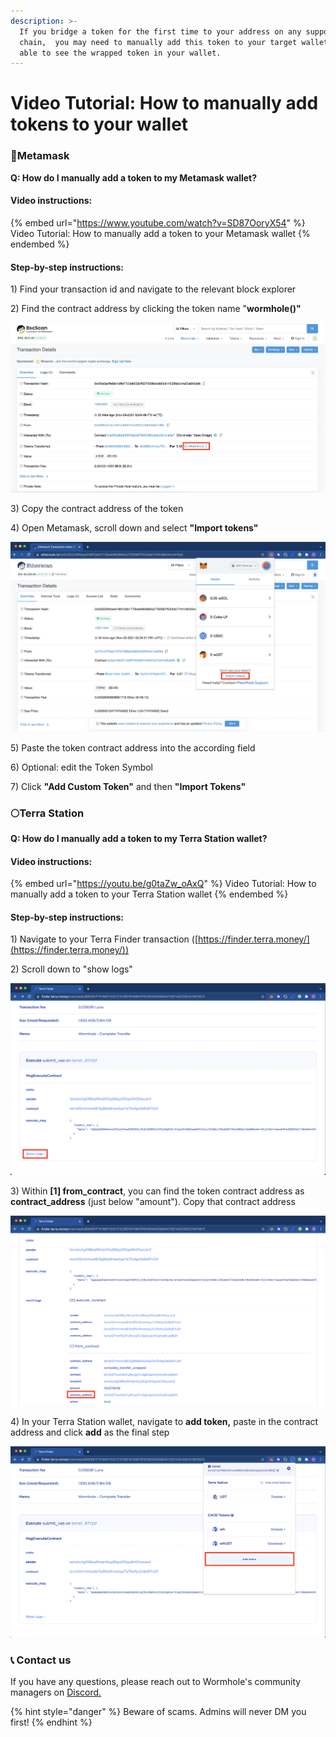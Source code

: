 ```yaml
---
description: >-
  If you bridge a token for the first time to your address on any supported
  chain,  you may need to manually add this token to your target wallet to be
  able to see the wrapped token in your wallet.
---
```


# Video Tutorial: How to manually add tokens to your wallet

### 🦊Metamask&#x20;

**Q: How do I manually add a token to my Metamask wallet?**

#### Video instructions:

{% embed url="https://www.youtube.com/watch?v=SD87OoryX54" %}
Video Tutorial: How to manually add a token to your Metamask wallet
{% endembed %}

#### Step-by-step instructions:

1\) Find your transaction id and navigate to the relevant block explorer

2\) Find the contract address by clicking the token name "**wormhole()"**

![](<../.gitbook/assets/archive/Bildschirmfoto 2021-11-29 um 16.37.29.png>)

3\) Copy the contract address of the token

4\) Open Metamask, scroll down and select **"Import tokens"**

![](<../.gitbook/assets/archive/Bildschirmfoto 2021-11-29 um 16.38.46.png>)

5\) Paste the token contract address into the according field

6\) Optional: edit the Token Symbol

7\) Click **"Add Custom Token"** and then **"Import Tokens"**

### 🌕Terra Station

**Q: How do I manually add a token to my Terra Station wallet?**

#### Video instructions:

{% embed url="https://youtu.be/g0taZw_oAxQ" %}
Video Tutorial: How to manually add a token to your Terra Station wallet
{% endembed %}

#### Step-by-step instructions:

1\) Navigate to your Terra Finder transaction ([https://finder.terra.money/](https://finder.terra.money/))

2\) Scroll down to "show logs"&#x20;

![](<../.gitbook/assets/archive/Bildschirmfoto 2021-11-29 um 16.40.56 (1).png>)

3\) Within **\[1] from\_contract**, you can find the token contract address as **contract\_address** (just below "amount"). Copy that contract address

![](<../.gitbook/assets/archive/Bildschirmfoto 2021-11-29 um 16.40.33.png>)

4\) In your Terra Station wallet, navigate to **add token,** paste in the contract address and click **add** as the final step

![](<../.gitbook/assets/archive/Bildschirmfoto 2021-11-29 um 16.53.22.png>)

### 📞 Contact us

If you have any questions, please reach out to Wormhole's community managers on [Discord.](https://discord.gg/wormholecrypto)&#x20;

{% hint style="danger" %}
Beware of scams. Admins will never DM you first!&#x20;
{% endhint %}
